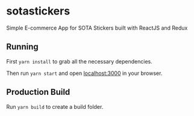 # sotastickers

Simple E-commerce App for SOTA Stickers built with ReactJS and Redux


## Running

First `yarn install` to grab all the necessary dependencies. 

Then run `yarn start` and open <localhost:3000> in your browser.

## Production Build

Run `yarn build` to create a build folder.
